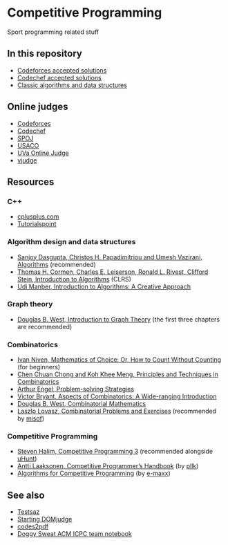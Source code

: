 # Competitive Programming

Sport programming related stuff

## In this repository

- [Codeforces accepted solutions](https://github.com/Erfaniaa/competitive-progtamming/tree/master/Codeforces)
- [Codechef accepted solutions](https://github.com/Erfaniaa/competitive-progtamming/tree/master/Codechef)
- [Classic algorithms and data structures](https://github.com/Erfaniaa/competitive-progtamming/tree/master/Algorithms)

## Online judges

- [Codeforces](codeforces.com)
- [Codechef](www.codechef.com)
- [SPOJ](www.spoj.com)
- [USACO](www.usaco.org)
- [UVa Online Judge](www.onlinejudge.org)
- [vjudge](http://vjudge.net/)

## Resources

### C++

- [cplusplus.com](http://www.cplusplus.com)
- [Tutorialspoint](https://www.tutorialspoint.com/cplusplus/index.htm)

### Algorithm design and data structures

- [Sanjoy Dasgupta, Christos H. Papadimitriou and Umesh Vazirani, Algorithms](https://b-ok.org/book/3332172/4a5bbf) (recommended)
- [Thomas H. Cormen, Charles E. Leiserson, Ronald L. Rivest, Clifford Stein, Introduction to Algorithms](https://b-ok.org/book/986690/1e31b0) (CLRS)
- [Udi Manber, Introduction to Algorithms: A Creative Approach](https://b-ok.org/book/5205988/ac10bb)

### Graph theory

- [Douglas B. West, Introduction to Graph Theory](https://b-ok.org/book/1189872/779856) (the first three chapters are recommended)

### Combinatorics

- [Ivan Niven, Mathematics of Choice: Or, How to Count Without Counting](https://b-ok.org/book/497530/f5a0ab) (for beginners)
- [Chen Chuan Chong and Koh Khee Meng, Principles and Techniques in Combinatorics](https://b-ok.org/book/5249619/13b0f3)
- [Arthur Engel, Problem-solving Strategies](https://b-ok.org/book/1300775/af9d16)
- [Victor Bryant, Aspects of Combinatorics: A Wide-ranging Introduction](https://b-ok.org/book/762476/bd3cb9)
- [Douglas B. West, Combinatorial Mathematics](https://ca1lib.org/book/11643282/2877af)
- [Laszlo Lovasz, Combinatorial Problems and Exercises](https://ca1lib.org/book/5232296/18f671) (recommended by [misof](https://www.topcoder.com/members/misof))

### Competitive Programming

- [Steven Halim, Competitive Programming 3](https://b-ok.org/book/2838182/6c5886) (recommended alongside [uHunt](https://uhunt.onlinejudge.org/))
- [Antti Laaksonen, Competitive Programmer’s Handbook](https://cses.fi/book/book.pdf) (by [pllk](https://codeforces.com/profile/pllk))
- [Algorithms for Competitive Programming](https://cp-algorithms.com/) (by [e-maxx](https://www.topcoder.com/members/e-maxx))

## See also

- [Testsaz](https://github.com/erfaniaa/testsaz)
- [Starting DOMjudge](https://github.com/erfaniaa/starting-domjudge)
- [codes2pdf](https://github.com/erfaniaa/codes2pdf)
- [Doggy Sweat ACM ICPC team notebook](https://github.com/erfaniaa/doggy-sweat-cheatsheet)
